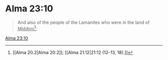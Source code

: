 # Alma 23:10

> And also of the people of the Lamanites who were in the land of <u>Middoni</u>[^a];

[Alma 23:10](https://www.churchofjesuschrist.org/study/scriptures/bofm/alma/23?lang=eng&id=p10#p10)


[^a]: [[Alma 20.2|Alma 20:2]]; [[Alma 21.12|21:12 (12-13, 18).]]
